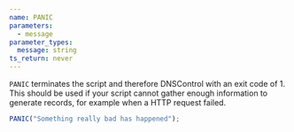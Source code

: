 ```yaml
---
name: PANIC
parameters:
  - message
parameter_types:
  message: string
ts_return: never
---
```


`PANIC` terminates the script and therefore DNSControl with an exit code of 1. This should be used if your script cannot gather enough information to generate records, for example when a HTTP request failed.

```javascript
PANIC("Something really bad has happened");
```
